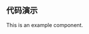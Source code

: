## 代码演示

This is an example component.

<!-- prettier-ignore -->
<code src="./demo/basic.tsx"></code>
